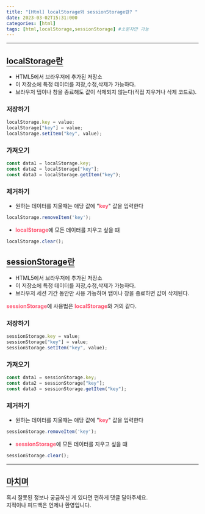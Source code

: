 ```yaml
---
title: "[Html] localStorage와 sessionStorage란? "
date: 2023-03-02T15:31:000
categories: [html]
tags: [html,localStorage,sessionStorage] #소문자만 가능
---
```


---

## <b style="border-bottom:2px solid gray">localStorage란</b>
- HTML5에서 브라우저에 추가된 저장소
- 이 저장소에 특정 데이터를 저장,수정,삭제가 가능하다.
- 브라우저 탭이나 창을 종료해도 값이 삭제되지 않는다(직접 지우거나 삭제 코드로).

### <b>저장하기</b>
```js
localStorage.key = value;
localStorage["key"] = value;
localStorage.setItem("key", value);
```

### <b>가져오기</b>
```js
const data1 = localStorage.key;
const data2 = localStorage["key"];
const data3 = localStorage.getItem("key");
```

### <b>제거하기</b>
- 원하는 데이터를 지울때는 애당 값에 "<strong style="color:#ff526f">key</strong>" 값을 입력한다
```js
localStorage.removeItem('key');
```

- <strong style="color:#ff526f">localStorage</strong>에 모든 데이터를 지우고 싶을 떄
```js
localStorage.clear();
```


## <b style="border-bottom:2px solid gray">sessionStorage란</b>
- HTML5에서 브라우저에 추가된 저장소
- 이 저장소에 특정 데이터를 저장,수정,삭제가 가능하다.
- 브라우저 세션 기간 동안만 사용 가능하며 탭이나 창을 종료하면 값이 삭제된다.

<p><strong style="color:#ff526f">sessionStorage</strong>에 사용법은 <strong style="color:#ff526f">localStorage</strong>와 거의 같다.</p>

### <b>저장하기</b>
```js
sessionStorage.key = value;
sessionStorage["key"] = value;
sessionStorage.setItem("key", value);
```

### <b>가져오기</b>
```js
const data1 = sessionStorage.key;
const data2 = sessionStorage["key"];
const data3 = sessionStorage.getItem("key");
```

### <b>제거하기</b>
- 원하는 데이터를 지울때는 애당 값에 "<strong style="color:#ff526f">key</strong>" 값을 입력한다
```js
sessionStorage.removeItem('key');
```

- <strong style="color:#ff526f">sessionStorage</strong>에 모든 데이터를 지우고 싶을 떄
```js
sessionStorage.clear();
```

---

## <b style="border-bottom:2px solid gray"><b>마치며</b></b>
<P>혹시 잘못된 정보나 궁금하신 게 있다면 편하게 댓글 달아주세요.<br/>
지적이나 피드백은 언제나 환영입니다.</p>
